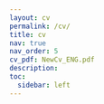 ```yaml
---
layout: cv
permalink: /cv/
title: cv
nav: true
nav_order: 5
cv_pdf: NewCv_ENG.pdf
description: 
toc:
  sidebar: left
---
```

